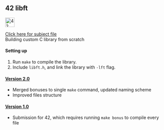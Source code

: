 ## 42 libft

<img src="https://github.com/eesuhn/c-piscine-14/assets/102596628/1c7ed51d-6afa-410b-ae89-92557236b064" alt="42 logo" width="30" /> <br>

[Click here for subject file](./en.subject.pdf) <br>
Building custom C library from scratch

#### Setting up
1. Run `make` to compile the library.
2. Include `libft.h`, and link the library with `-lft` flag.

#### [Version 2.0](https://github.com/eesuhn/42-libft/releases/tag/v2.0)
- Merged bonuses to single `make` command, updated naming scheme
- Improved files structure

#### [Version 1.0](https://github.com/eesuhn/42-libft/releases/tag/v1.0)
- Submission for 42, which requires running `make bonus` to compile every file
